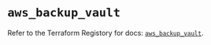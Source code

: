 # `aws_backup_vault`

Refer to the Terraform Registory for docs: [`aws_backup_vault`](https://registry.terraform.io/providers/hashicorp/aws/5.30.0/docs/resources/backup_vault).
